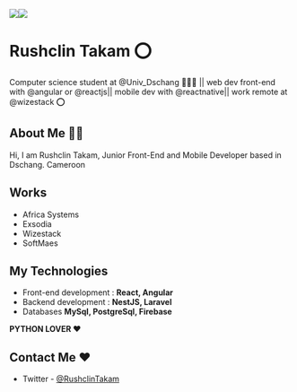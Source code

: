 <p>
  <a href="https://twitter.com/RushclinTakam" target="_blank" rel="noreferrer"><img
src="https://img.shields.io/twitter/follow/RushclinTakam?logo=twitter&style=for-the-badge&color=0891b2&labelColor=1c1917"
/></a><a href="https://www.github.com/Rushclin" target="_blank" rel="noreferrer"><img
src="https://img.shields.io/github/followers/Rushclin?logo=github&style=for-the-badge&color=0891b2&labelColor=1c1917" /></a>
</p>

# Rushclin Takam ⭕️

Computer science student at @Univ_Dschang 👨‍💻🚧 || web dev front-end with @angular or @reactjs|| mobile dev with @reactnative|| work remote at @wizestack ⭕

## About Me 🧑‍💻️

Hi, I am Rushclin Takam, Junior Front-End and Mobile Developer based in Dschang. Cameroon

## Works

- Africa Systems
- Exsodia
- Wizestack
- SoftMaes

## My Technologies

- Front-end development : **React, Angular**
- Backend development : **NestJS, Laravel**
- Databases **MySql, PostgreSql, Firebase**

**PYTHON LOVER ♥️**

## Contact Me ♥️

- Twitter - [@RushclinTakam](https://twitter.com/RushclinTakam)
